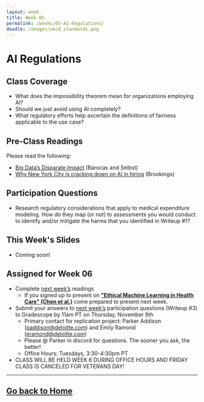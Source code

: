 ```yaml
---
layout: week
title: Week 05
permalink: /weeks/05-AI-Regulations/
doodle: /images/xkcd_standards.png
---
```


# AI Regulations

## Class Coverage
* What does the impossibility theorem mean for organizations employing AI? 
* Should we just avoid using AI completely?
* What regulatory efforts help ascertain the definitions of fairness applicable to the use case?

## Pre-Class Readings
Please read the following:
* [Big Data’s Disparate Impact](https://papers.ssrn.com/sol3/papers.cfm?abstract_id=2477899) (Barocas and Selbst)
* [Why New York City is cracking down on AI in hiring](https://www.brookings.edu/blog/techtank/2021/12/20/why-new-york-city-is-cracking-down-on-ai-in-hiring/) (Brookings)


## Participation Questions 
* Research regulatory considerations that apply to medical expenditure modeling. How do they map (or not) to assessments you would conduct to identify and/or mitigate the harms that you identified in Writeup #1?

## This Week's Slides
* Coming soon!

## Assigned for Week 06
* Complete [next week’s](https://nanrahman.github.io/capstone-responsible-ai/weeks/06-Fairness-Assessments/) readings
    * If you signed up to present on [**"Ethical Machine Learning in Health Care" (Chen et al.)**](https://arxiv.org/pdf/2009.10576.pdf) come prepared to present next week.
* Submit your answers to [next week’s](https://nanrahman.github.io/capstone-responsible-ai/weeks/06-Fairness-Assessments/) participation questions (Writeup #3) to Gradescope by 11am PT on Thursday, November 9th
  * Primary contact for replication project: Parker Addison (paddison@deloitte.com) and Emily Ramond (eramond@deloitte.com)
  * Please @ Parker in discord for questions. The sooner you ask, the better!
  * Office Hours: Tuesdays, 3:30-4:30pm PT
* CLASS WILL BE HELD WEEK 6 DURING OFFICE HOURS AND FRIDAY CLASS IS CANCELED FOR VETERANS DAY!

---
[Go back to Home](https://nanrahman.github.io/capstone-responsible-ai/)
---

